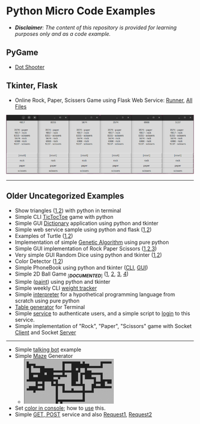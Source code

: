 # Python Micro Code Examples
- ***Disclaimer**: The content of this repository is provided for learning purposes only and as a code example.*

## PyGame
- [Dot Shooter](games/dot_shooter/dot-shooter.py)

## Tkinter, Flask
- Online Rock, Paper, Scissers Game using Flask Web Service: [Runner](games/rock_paper_scissers_online/runner.py), [All Files](games/rock_paper_scissers_online/)  


![](games/rock_paper_scissers_online/snapshot.png)




----
## Older Uncategorized Examples
- Show triangles ([1](/lessons/python/exercises/exercise-general-week-01-triangle.py),[2](/lessons/python/exercises/exercise-general-week-01-triangle-answer.py)) with python in terminal
- Simple CLI [TicTocToe](/lessons/python/examples/games/tic_toc_toe/tic-toc-toe-cli.py) game with python
- Simple GUI [Dictionary](/lessons/python/exercises/exercise-general-week-05-01.py) application using python and tkinter
- Simple web service sample using python and flask ([1](/lessons/python/examples/web/flask-01.py),[2](/lessons/python/examples/web/flask-02.py))
- Examples of Turtle ([1](/lessons/python/examples/sample/turtle/turtle-01.py),[2](/lessons/python/examples/sample/turtle/turtle-02.py))
- Implementation of simple [Genetic Algorithm](/lessons/algorithm/kinds/evolutionary/simple-genetic-algorithm.py) using pure python
- Simple GUI implementation of Rock Paper Scissors ([1](/lessons/python/examples/games/rock_paper_scissers/rock-paper-scissors-gui-01.py),[2](/lessons/python/examples/games/rock_paper_scissers/rock-paper-scissors-gui-02.py),[3](/lessons/python/examples/games/rock_paper_scissers/rock-paper-scissors-gui-03.py))
- Very simple GUI Random Dice using python and tkinter ([1](/lessons/python/examples/apps/random_dice/random-dice-01.py),[2](/lessons/python/examples/apps/random_dice/random-dice-02.py))
- Color Detector ([1](/lessons/python/examples/apps/color/color-detector-01.py),[2](/lessons/python/examples/apps/color/color-detector-02.py))
- Simple PhoneBook using python and tkinter ([CLI](/lessons/python/examples/apps/phone_book/phone-book-cli.py), [GUI](/lessons/python/examples/apps/phone_book/phone-book-gui.py))
- Simple 2D Ball Game <sub>[***DOCUMENTED***]</sub> ([1](/lessons/python/examples/sample/game_engine/simple-2d-game-part1.py), [2](/lessons/python/examples/sample/game_engine/simple-2d-game-part2.py), [3](/lessons/python/examples/sample/game_engine/simple-2d-game-part3.py), [4](/lessons/python/examples/sample/game_engine/simple-2d-game-part4.py))
- Simple ([paint](/lessons/python/examples/apps/color/paint-01.py)) using python and tkinter
- Simple weekly CLI [weight tracker](/lessons/python/examples/apps/gym/weight-tracker-01.py)
- Simple [interpreter](/lessons/python/examples/apps/interpreter/interpreter.py) for a hypothetical programming language from scratch using pure python
- [Table generator](/lessons/python/examples/apps/generator/simple-table-generator.py) for Terminal
- Simple [service](/lessons/python/examples/sample/auth_service/simple-bad-practice-authenticator.py) to authenticate users, and a simple script to [login](/lessons/python/examples/sample/auth_service/simple-bad-practice-login-script.py) to this service.
- Simple implementation of "Rock", "Paper", "Scissors" game with Socket [Client](/lessons/python/examples/sample/socket/simple-socket-client.py) and Socket [Server](/lessons/python/examples/sample/socket/simple-socket-server.py)

---


- Simple [talking bot](/lessons/python/examples/simple-talking-bot.py) example
- Simple [Maze](/lessons/python/examples/simple-cli-maze-generator.py) Generator
  - <img src="lessons/python/examples/snapshots/simple-cli-maze-generator.png">
- Set [color in console](/lessons/python/concepts/enum/color-enum.py); how to [use](/lessons/python/examples/console-color.py) this.
- Simple [GET, POST](/lessons/python/examples/simple-get-post-service.py) service and also [Request1](/lessons/python/examples/simple-get-post-request.py), [Request2](/lessons/python/examples/simple-get-post-request2.py)
